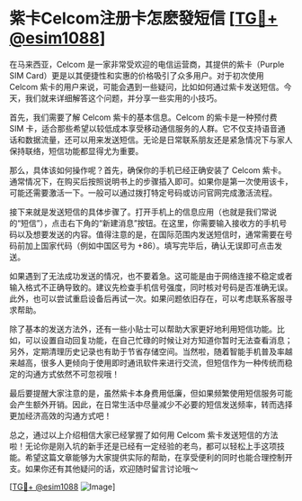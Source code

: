 # 紫卡Celcom注册卡怎麽發短信 [[TG💪+ @esim1088](https://t.me/s/esim1088)]

在马来西亚，Celcom 是一家非常受欢迎的电信运营商，其提供的紫卡（Purple SIM Card）更是以其便捷性和实惠的价格吸引了众多用户。对于初次使用 Celcom 紫卡的用户来说，可能会遇到一些疑问，比如如何通过紫卡发送短信。今天，我们就来详细解答这个问题，并分享一些实用的小技巧。

首先，我们需要了解 Celcom 紫卡的基本信息。Celcom 的紫卡是一种预付费 SIM 卡，适合那些希望以较低成本享受移动通信服务的人群。它不仅支持语音通话和数据流量，还可以用来发送短信。无论是日常联系朋友还是紧急情况下与家人保持联络，短信功能都显得尤为重要。

那么，具体该如何操作呢？首先，确保你的手机已经正确安装了 Celcom 紫卡。通常情况下，在购买后按照说明书上的步骤插入即可。如果你是第一次使用该卡，可能还需要激活一下。一般可以通过拨打特定号码或访问官网完成激活流程。

接下来就是发送短信的具体步骤了。打开手机上的信息应用（也就是我们常说的“短信”），点击右下角的“新建消息”按钮。在这里，你需要输入接收方的手机号码以及想要发送的内容。值得注意的是，在国际范围内发送短信时，通常需要在号码前加上国家代码（例如中国区号为 +86）。填写完毕后，确认无误即可点击发送。

如果遇到了无法成功发送的情况，也不要着急。这可能是由于网络连接不稳定或者输入格式不正确导致的。建议先检查手机信号强度，同时核对号码是否准确无误。此外，也可以尝试重启设备后再试一次。如果问题依旧存在，可以考虑联系客服寻求帮助。

除了基本的发送方法外，还有一些小贴士可以帮助大家更好地利用短信功能。比如，可以设置自动回复功能，在自己忙碌的时候让对方知道你暂时无法查看消息；另外，定期清理历史记录也有助于节省存储空间。当然啦，随着智能手机普及率越来越高，很多人更倾向于使用即时通讯软件来进行交流，但短信作为一种传统而稳定的沟通方式依然不可忽视哦！

最后要提醒大家注意的是，虽然紫卡本身费用低廉，但如果频繁使用短信服务可能会产生额外开销。因此，在日常生活中尽量减少不必要的短信发送频率，转而选择更加经济高效的沟通方式吧！

总之，通过以上介绍相信大家已经掌握了如何用 Celcom 紫卡发送短信的方法啦！无论你是刚入坑的新手还是已经有一定经验的老鸟，都可以轻松上手这项技能。希望这篇文章能够为大家提供实际的帮助，在享受便利的同时也能合理控制开支。如果你还有其他疑问的话，欢迎随时留言讨论哦～ 

[[TG💪+ @esim1088](https://t.me/s/esim1088) ![Image](https://i.postimg.cc/4NQfJmqS/Snipaste-2025-05-13-00-14-12.png)]